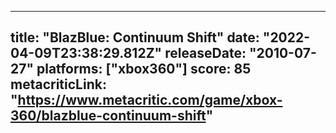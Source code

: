 
---
title: "BlazBlue: Continuum Shift"
date: "2022-04-09T23:38:29.812Z"
releaseDate: "2010-07-27"
platforms: ["xbox360"]
score: 85
metacriticLink: "https://www.metacritic.com/game/xbox-360/blazblue-continuum-shift"
---
